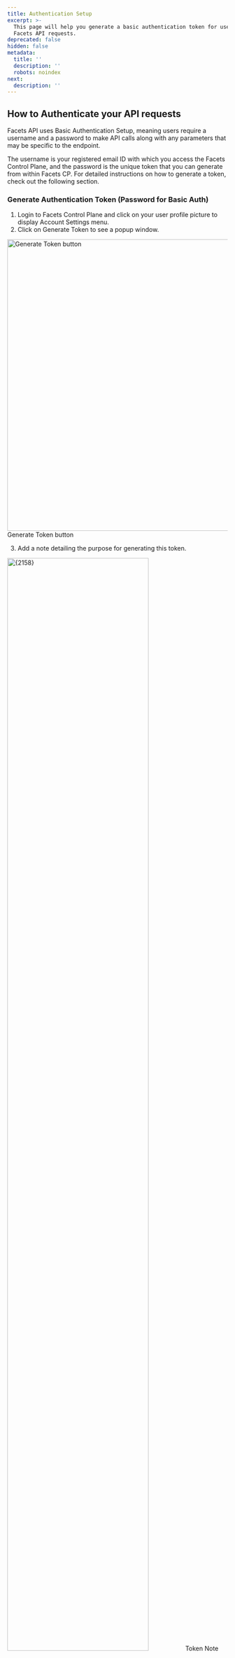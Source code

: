 ```yaml
---
title: Authentication Setup
excerpt: >-
  This page will help you generate a basic authentication token for use with
  Facets API requests.
deprecated: false
hidden: false
metadata:
  title: ''
  description: ''
  robots: noindex
next:
  description: ''
---
```

## How to Authenticate your API requests

Facets API uses Basic Authentication Setup, meaning users require a username and a password to make API calls along with any parameters that may be specific to the endpoint.

The username is your registered email ID with which you access the Facets Control Plane, and the password is the unique token that you can generate from within Facets CP. For detailed instructions on how to generate a token, check out the following section.

### Generate Authentication Token (Password for Basic Auth)

1. Login to Facets Control Plane and click on your user profile picture to display Account Settings menu. 
2. Click on Generate Token to see a popup window.

<Image alt="Generate Token button" width="666px" src="https://files.readme.io/c2763bc-image.png">
  Generate Token button
</Image>

3. Add a note detailing the purpose for generating this token.

<Image title="generate token2.png" alt={2158} width="80%" src="https://files.readme.io/fb10ca6-generate_token2.png">
  Token Note (Click on the image to expand)
</Image>

4. You will see another popup window with a string of characters. This is your personal token and password for the basic authentication to make API calls. 

> 📘 Save this token!
>
> Copy this generated token and note it down somewhere since it will be visible only in this window!

<Image alt="Copy your Token from this popup window" width="666px" src="https://files.readme.io/10b2fb5-image.png">
  Copy your Token from this popup window
</Image>

You can now use this username and password combination to make API calls to Facets Endpoints.
